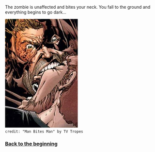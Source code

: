 The zombie is unaffected and bites your neck. You fall to the ground and everything begins to go dark...

![ow](../images/blood/bite.jpg)  
`credit: "Man Bites Man" by TV Tropes`
### [Back to the beginning](../beginning.md)